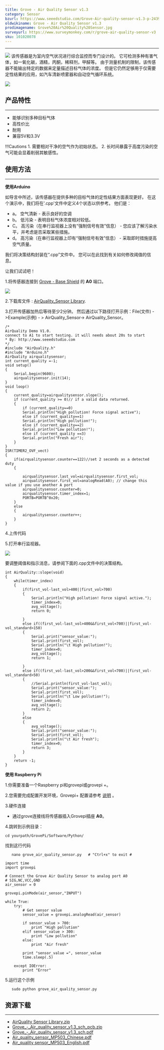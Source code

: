```yaml
---
title: Grove - Air Quality Sensor v1.3
category: Sensor
bzurl: https://www.seeedstudio.com/Grove-Air-quality-sensor-v1.3-p-2439.html
oldwikiname: Grove - Air Quality Sensor v1.3
prodimagename: Grove%20Air%20Quality%20Sensor.jpg
surveyurl: https://www.surveymonkey.com/r/grove-air-quality-sensor-v3
sku: 101020078
---
```


---
![](https://github.com/SeeedDocument/Grove_Air_Quality_Sensor_v1.3/raw/master/img/Grove%20Air%20Quality%20Sensor.jpg)
该传感器是为室内空气状况进行综合监控而专门设计的。 它可检测多种有害气体，如一氧化碳，酒精，丙酮，稀释剂，甲醛等。 由于测量机制的限制，该传感器不能输出特定的数据来定量描述目标气体的浓度。 但是它仍然足够用于仅需要定性结果的应用，如汽车清新喷雾器和自动空气循环系统。

[![](https://github.com/SeeedDocument/wiki_chinese/raw/master/docs/images/click_to_buy.PNG)](https://item.taobao.com/item.htm?spm=a1z10.3-c.w4002-11172317909.9.3ff19e11UP6yWS&id=520569030749)


## 产品特性
---
- 能够识别多种目标气体
- 高性价比
- 耐用
- 兼容5V和3.3V


!!!Cautions
    1. 需要相对干净的空气作为初始状态。
    2. 长时间暴露于高度污染的空气可能会显着削弱其敏感性。

## 使用方法
---
**使用Arduino**

如导言中所述，该传感器在提供多种的目标气体的定性结果方面表现更好。 在这个演示中，我们将在'.cpp'文件中定义4个状态以供参考。 他们是：


- a。 空气清新 - 表示良好的空调
- b。 低污染 - 表明目标气体浓度相对较低。
- C。 高污染（在串行监视器上没有“强制信号有效”信息） - 您应该了解污染水平，并考虑是否采取某些措施。
- d。 高污染（在串行监视器上印有“强制信号有效”信息） - 采取即时措施提高空气质量。

我们将决策结构封装在“.cpp”文件中。 您可以在此找到有关如何修改阈值的信息。

让我们试试吧！

1.将传感器连接到 [Grove - Base Shield](https://item.taobao.com/item.htm?spm=a1z10.3-c.w4002-11172317909.10.3ff19e11crrag2&id=520233320144) 的 **A0** 端口。

![](https://github.com/SeeedDocument/Grove_Air_Quality_Sensor_v1.3/raw/master/img/Grove_-_Air_Quality_Sensor_v1.3_Test.jpg)

2.下载库文件 : [AirQuality_Sensor Library](https://github.com/SeeedDocument/Grove_Air_Quality_Sensor_v1.3/raw/master/res/AirQuality_Sensor.zip).

3.打开传感器加热后等待至少2分钟。 然后通过以下路径打开示例：File(文件) - >Example(示例) - > AirQuality_Sensor-> AirQuality_Sensor。
```
/*
AirQuality Demo V1.0.
connect to A1 to start testing. it will needs about 20s to start
* By: http://www.seeedstudio.com
*/
#include "AirQuality.h"
#include "Arduino.h"
AirQuality airqualitysensor;
int current_quality =-1;
void setup()
{
    Serial.begin(9600);
    airqualitysensor.init(14);
}
void loop()
{
    current_quality=airqualitysensor.slope();
    if (current_quality >= 0)// if a valid data returned.
    {
        if (current_quality==0)
        Serial.println("High pollution! Force signal active");
        else if (current_quality==1)
        Serial.println("High pollution!");
        else if (current_quality==2)
        Serial.println("Low pollution!");
        else if (current_quality ==3)
        Serial.println("Fresh air");
    }
}
ISR(TIMER2_OVF_vect)
{
    if(airqualitysensor.counter==122)//set 2 seconds as a detected duty
    {

        airqualitysensor.last_vol=airqualitysensor.first_vol;
        airqualitysensor.first_vol=analogRead(A0); // change this value if you use another A port
        airqualitysensor.counter=0;
        airqualitysensor.timer_index=1;
        PORTB=PORTB^0x20;
    }
    else
    {
        airqualitysensor.counter++;
    }
}
```

4.上传代码

5.打开串行监视器。

![](https://github.com/SeeedDocument/Grove_Air_Quality_Sensor_v1.3/raw/master/img/AirQualitySensot_Demo.jpg)

要调整阈值和指示消息，请参阅下面的.cpp文件中的决策结构。

```
int AirQuality::slope(void)
{
    while(timer_index)
    {
        if(first_vol-last_vol>400||first_vol>700)
        {
            Serial.println("High pollution! Force signal active.");
            timer_index=0;
            avg_voltage();
            return 0;

        }
        else if((first_vol-last_vol>400&&first_vol<700)||first_vol-vol_standard>150)
        {
            Serial.print("sensor_value:");
            Serial.print(first_vol);
            Serial.println("\t High pollution!");
            timer_index=0;
            avg_voltage();
            return 1;

        }
        else if((first_vol-last_vol>200&&first_vol<700)||first_vol-vol_standard>50)
        {
            //Serial.println(first_vol-last_vol);
            Serial.print("sensor_value:");
            Serial.print(first_vol);
            Serial.println("\t Low pollution!");
            timer_index=0;
            avg_voltage();
            return 2;
        }
        else
        {
            avg_voltage();
            Serial.print("sensor_value:");
            Serial.print(first_vol);
            Serial.println("\t Air fresh");
            timer_index=0;
            return 3;
        }
    }
    return -1;
}
```

**使用 Raspberry Pi**

1.你需要准备一个Raspberry pi和grovepi或grovepi +。

2.您需要完成配置开发环境，Grovepi+ 配置请参考 [说明](http://wiki.seeed.cc/GrovePi_Plus/) 。

3.硬件连接
- 通过grove连接线将传感器插入Grovepi插座 **A0**。

4.跳转到示例目录：

```
cd yourpath/GrovePi/Software/Python/
```

找到这行代码

```
   nano grove_air_quality_sensor.py   # "Ctrl+x" to exit #
```

```
import time
import grovepi

# Connect the Grove Air Quality Sensor to analog port A0
# SIG,NC,VCC,GND
air_sensor = 0

grovepi.pinMode(air_sensor,"INPUT")

while True:
    try:
        # Get sensor value
        sensor_value = grovepi.analogRead(air_sensor)

        if sensor_value > 700:
            print "High pollution"
        elif sensor_value > 300:
            print "Low pollution"
        else:
            print "Air fresh"

        print "sensor_value =", sensor_value
        time.sleep(.5)

    except IOError:
        print "Error"
```

5.运行这个示例

```
   sudo python grove_air_quality_sensor.py
```

## 资源下载
---
- [AirQuality Sensor Library.zip](https://github.com/SeeedDocument/Grove_Air_Quality_Sensor_v1.3/raw/master/res/AirQuality_Sensor.zip)
- [Grove_-_Air_quality_sensor_v1.3_sch_pcb.zip](https://github.com/SeeedDocument/Grove_Air_Quality_Sensor_v1.3/raw/master/res/Grove_-_Air_quality_sensor_v1.3_sch_pcb.zip)
- [Grove_-_Air_quality_sensor_v1.3_sch.pdf](https://github.com/SeeedDocument/Grove_Air_Quality_Sensor_v1.3/raw/master/res/Grove_-_Air_quality_sensor_v1.3_sch.pdf)
- [Air_quality_sensor_MP503_Chinese.pdf](https://github.com/SeeedDocument/Grove_Air_Quality_Sensor_v1.3/raw/master/res/Air_quality_sensor_MP503%20Chinese.pdf)
- [Air_quality sensor_MP503_English.pdf](https://github.com/SeeedDocument/Grove_Air_Quality_Sensor_v1.3/raw/master/res/Mp503%20English.pdf)
